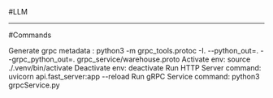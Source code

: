 #LLM

---------------
#Commands

Generate grpc metadata :  python3 -m grpc_tools.protoc -I. --python_out=. --grpc_python_out=. grpc_service/warehouse.proto
Activate env: source ./.venv/bin/activate
Deactivate env: deactivate
Run HTTP Server command: uvicorn api.fast_server:app --reload
Run gRPC Service command: python3 grpcService.py